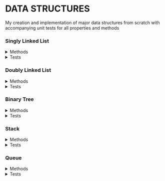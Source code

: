 # DATA STRUCTURES

My creation and implementation of major data structures from scratch with 
accompanying unit tests for all properties and methods

### Singly Linked List

<details><summary>Methods</summary>
<p>

- [X] Create Node class
- [X] Refactor to make node class and linked list
      classes generic. Node<T>
- [X] Add new node
- [X] Compare two generic nodes
- [X] Delete a specific value from the list
- [X] Display all node values
- [ ] Display values in reverse

</p>
</details>

<details><summary>Tests</summary>
<p>

- [X] All Node properties
  - [X] IsEmpty Property
  - [X] Count Property
  - [X] Head Property
- [X] Add new node
- [X] Delete a value 
  - [X] from the front
  - [X] from the back
  - [X] nonexistant value
- [X] Display all node values
- [ ] Display values in reverse

</p>
</details>

### Doubly Linked List

<details><summary>Methods</summary>
<p>

- [X] Create DNode<T> class
- [X] Refactor to make node class and linked list
      classes generic.
- [X] Add new node
- [X] Compare two generic nodes
- [X] Insert a value 
  - [X] Between two specific nodes
  - [X] After one specific node
- [X] Delete a specific value from the list
- [X] Display all node values

</p>
</details>

<details><summary>Tests</summary>
<p>

- [X] All Node properties
  - [X] IsEmpty Property
  - [X] Count Property
  - [X] Head Property
  - [X] Tail Property
- [X] Add DNode<T> to front
- [X] Add DNode<T> to back
- [X] Delete a value 
  - [X] from the front
  - [X] from the back
  - [X] nonexistant value


</p>
</details>

### Binary Tree

<details><summary>Methods</summary>
<p>

- [X] Create TreeNode class
- [X] Insert new node
- [X] Insert recursively
- [X] Display all nodes
- [ ] Traversals
  - [ ] Inorder
  - [ ] Preorder
  - [ ] Postorder
  - [ ] Breadth First Search (BFS)

</p>
</details>

<details><summary>Tests</summary>
<p>

- [ ] All node properties
- [ ] Insert
- [ ] Insert recursively
- [ ] Display
- [ ] Traversals
  - [ ] Inorder
  - [ ] Preorder
  - [ ] Postorder
  - [ ] Breadth First Search (BFS)

</p>
</details>

### Stack

<details><summary>Methods</summary>
<p>

- [X] Create Singly Linked List class
- [X] Push
- [X] Pop
- [X] Peek

</p>
</details>

<details><summary>Tests</summary>
<p>

- [X] All linked list properties
- [X] Push
- [ ] Push invalid value
- [X] Pop
- [ ] Pop on empty list
- [X] Peek
- [ ] Peek empty list

</p>
</details>

### Queue

<details><summary>Methods</summary>
<p>

- [X] Create Doubly Linked List class
- [X] Enqueue
- [X] Dequeue
- [X] Peek

</p>
</details>

<details><summary>Tests</summary>
<p>

- [ ] Enqueue
  - [ ] Enqueue invalid value
- [ ] Dequeue
  - [ ] Dequeue on an empty list
- [ ] Peek
  - [ ] Peek an empty list

</p>
</details>
